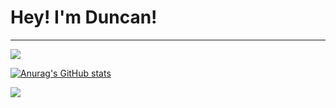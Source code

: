 # Hey! I'm Duncan!
---
<img src="https://image.freepik.com/free-vector/abstract-dotted-banner-background_1035-18160.jpg" style="width=100%">

[![Anurag's GitHub stats](https://github-readme-stats.vercel.app/api?username=Duncan-Kyhl&show_icons=true&theme=radical)](https://github.com/anuraghazra/github-readme-stats)

![](https://github-profile-summary-cards.vercel.app/api/cards/profile-details?username=Duncan-Kyhl&theme=vue)

<!--
**Duncan-Kyhl/Duncan-Kyhl** is a ✨ _special_ ✨ repository because its `README.md` (this file) appears on your GitHub profile.

Here are some ideas to get you started:

- 🔭 I’m currently working on ...
- 🌱 I’m currently learning ...
- 👯 I’m looking to collaborate on ...
- 🤔 I’m looking for help with ...
- 💬 Ask me about ...
- 📫 How to reach me: ...
- 😄 Pronouns: ...
- ⚡ Fun fact: ...
-->
